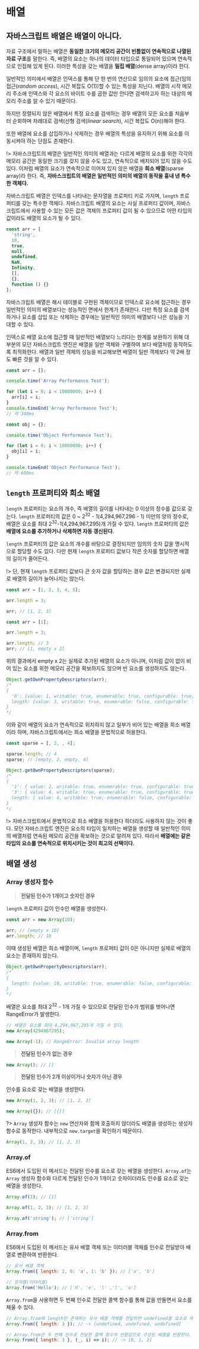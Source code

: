 # 배열

## 자바스크립트 배열은 배열이 아니다.

자료 구조에서 말하는 배열은 **동일한 크기의 메모리 공간이 빈틈없이 연속적으로 나열된 자료 구조**를 말한다. 즉, 배열의 요소는 하나의 데이터 타입으로 통일되어 있으며 연속적으로 인접해 있게 된다. 이러한 특성을 갖는 배열을 **밀집 배열**(dense array)이라 한다.

일반적인 의미에서 배열은 인덱스를 통해 단 한 번의 연산으로 임의의 요소에 접근(임의 접근(_random access_), 시간 복잡도 O(1))할 수 있는 특성을 지닌다. 배열의 시작 메모리 주소에 인덱스와 각 요소의 바이트 수를 곱한 값만 안다면 검색하고자 하는 대상의 메모리 주소를 알 수 있기 때문이다.

하지만 정렬되지 않은 배열에서 특정 요소를 검색하는 경우 배열의 모든 요소를 처음부터 순회하며 차례대로 검색(선형 검색(_linear search_), 시간 복잡도 O(n))해야 한다.

또한 배열에 요소를 삽입하거나 삭제하는 경우 배열의 특성을 유지하기 위해 요소를 이동시켜야 하는 단점도 존재한다.

!> 자바스크립트의 배열은 일반적인 의미의 배열과는 다르게 배열의 요소를 위한 각각의 메모리 공간은 동일한 크기를 갖지 않을 수도 있고, 연속적으로 배치되어 있지 않을 수도 있다. 이처럼 배열의 요소가 연속적으로 이어져 있지 않은 배열을 **희소 배열**(sparse array)라 한다. 즉, **자바스크립트의 배열은 일반적인 의미의 배열의 동작을 흉내 낸 특수한 객체다.**

자바스크립트 배열은 인덱스를 나타내는 문자열을 프로퍼티 키로 가지며, `length` 프로퍼티를 갖는 특수한 객체다. 자바스크립트 배열의 요소는 사실 프로퍼티 값이며, 자바스크립트에서 사용할 수 있는 모든 값은 객체의 프로퍼티 값이 될 수 있으므로 어떤 타입의 값이라도 배열의 요소가 될 수 있다.

```javascript
const arr = [
  'string',
  10,
  true,
  null,
  undefined,
  NaN,
  Infinity,
  [],
  {},
  function () {}
];
```

자바스크립트 배열은 해시 테이블로 구현된 객체이므로 인덱스로 요소에 접근하는 경우 일반적인 의미의 배열보다는 성능적인 면에서 한계가 존재한다. 다만 특정 요소를 검색하거나 요소를 삽입 또는 삭제하는 경우에는 일반적인 의미의 배열보다 나은 성능을 기대할 수 있다.

인덱스로 배열 요소에 접근할 때 일반적인 배열보다 느리다는 한계를 보완하기 위해 대부분의 모던 자바스크립트 엔진은 배열을 일반 객체와 구별하여 보다 배열처럼 동작하도록 최적화한다. 배열과 일반 객체의 성능을 비교해보면 배열이 일반 객체보다 약 2배 정도 빠른 것을 알 수 있다.

```javascript
const arr = [];

console.time('Array Performance Test');

for (let i = 0; i < 10000000; i++) {
  arr[i] = i;
}
console.timeEnd('Array Performance Test');
// 약 340ms

const obj = {};

console.time('Object Performance Test');

for (let i = 0; i < 10000000; i++) {
  obj[i] = i;
}

console.timeEnd('Object Performance Test');
// 약 600ms
```

## `length` 프로퍼티와 희소 배열

`length` 프로퍼티는 요소의 개수, 즉 배열의 길이를 나타내는 0 이상의 정수를 값으로 갖는다. `length` 프로퍼티의 값은 0 ~ 2<sup>32</sup> - 1(4,294,967,296 - 1) 미만의 양의 정수로, 배열은 요소를 최대 2<sup>32</sup>-1(4,294,967,295)개 가질 수 있다. `length` 프로퍼티의 값은 **배열에 요소를 추가하거나 삭제하면 자동 갱신된다.**

`length` 프로퍼티의 값은 요소의 개수를 바탕으로 결정되지만 임의의 숫자 값을 명시적으로 할당할 수도 있다. 다만 현재 `length` 프로퍼티 값보다 작은 숫자를 할당하면 배열의 길이가 줄어든다.

!> 단, 현재 `length` 프로퍼티 값보다 큰 숫자 값을 할당하는 경우 값은 변경되지만 실제로 배열의 길이가 늘어나지는 않는다.

```javascript
const arr = [1, 2, 3, 4, 5];

arr.length = 3;

arr; // [1, 2, 3]

const arr = [1];

arr.length = 3;

arr.length; // 3
arr; // [1, empty x 2]
```

위의 결과에서 empty x 2는 실제로 추가된 배열의 요소가 아니며, 이처럼 값이 없이 비어 있는 요소를 위한 메모리 공간을 확보하지도 않으며 빈 요소를 생성하지도 않는다.

```javascript
Object.getOwnPropertyDescriptors(arr);
/*
{
  '0': {value: 1, writable: true, enumerable: true, configurable: true},
  length: {value: 3, writable: true, enumerable: false, configurable: false}
}
*/
```

이와 같이 배열의 요소가 연속적으로 위치하지 않고 일부가 비어 있는 배열을 희소 배열이라 하며, 자바스크립트에서는 희소 배열을 문법적으로 허용한다.

```javascript
const sparse = [, 2, , 4];

sparse.length; // 4
sparse; // [empty, 2, empty, 4]

Object.getOwnPropertyDescriptors(sparse);
/*
{
  '1': { value: 2, writable: true, enumerable: true, configurable: true },
  '3': { value: 4, writable: true, enumerable: true, configurable: true },
  length: { value: 4, writable: true, enumerable: false, configurable: false }
}
*/
```

!> 자바스크립트에서 문법적으로 희소 배열을 허용한다 하더라도 사용하지 않는 것이 좋다. 모던 자바스크립트 엔진은 요소의 타입이 일치하는 배열을 생성할 때 일반적인 의미의 배열처럼 연속된 메모리 공간을 확보하는 것으로 알려져 있다. 따라서 **배열에는 같은 타입의 요소를 연속적으로 위치시키는 것이 최고의 선택이다.**

## 배열 생성

### Array 생성자 함수

> **전달된 인수가 1개이고 숫자인 경우**

`length` 프로퍼티 값이 인수인 배열을 생성한다.

```javascript
const arr = new Array(10);

arr; // [empty x 10]
arr.length; // 10
```

이때 생성된 배열은 희소 배열이며, `length` 프로퍼티 값이 0은 아니지만 실제로 배열의 요소는 존재하지 않는다.

```javascript
Object.getOwnPropertyDescriptors(arr);
/*
{
  length: {value: 10, writable: true, enumerable: false, configurable: false}
}
*/
```

배열은 요소를 최대 2<sup>32</sup> - 1개 가질 수 있으므로 전달된 인수가 범위를 벗어나면 RangeError가 발생한다.

```javascript
// 배열은 요소를 최대 4,294,967,295개 가질 수 있다.
new Array(4294967295);

new Array(-1); // RangeError: Invalid array length
```

> **전달된 인수가 없는 경우**

```javascript
new Array(); // []
```

> **전달된 인수가 2개 이상이거나 숫자가 아닌 경우**

인수를 요소로 갖는 배열을 생성한다.

```javascript
new Array(1, 2, 3); // [1, 2, 3]

new Array({}); // [{}]
```

?> `Array` 생성자 함수는 `new` 연산자와 함께 호출하지 않더라도 배열을 생성하는 생성자 함수로 동작한다. 내부적으로 `new.target`을 확인하기 때문이다.

```javascript
Array(1, 2, 3); // [1, 2, 3]
```

### Array.of

ES6에서 도입된 이 메서드는 전달된 인수를 요소로 갖는 배열을 생성한다. `Array.of`는 `Array` 생성자 함수와 다르게 전달된 인수가 1개이고 숫자이더라도 인수를 요소로 갖는 배열을 생성한다.

```javascript
Array.of(1); // [1]

Array.of(1, 2, 3); // [1, 2, 3]

Array.of('string'); // ['string']
```

### Array.from

ES6에서 도입된 이 메서드는 유사 배열 객체 또는 이터러블 객체를 인수로 전달받아 배열로 변환하여 반환한다.

```javascript
// 유사 배열 객체
Array.from({ length: 2, 0: 'a', 1: 'b' }); // ['a', 'b']

// 문자열(이터러블)
Array.from('Hello'); // ['H', 'e', 'l' ,'l', 'o']
```

`Array.from`을 사용하면 두 번째 인수로 전달한 콜백 함수를 통해 값을 만들면서 요소를 채울 수 있다.

```javascript
// Array.from에 length만 존재하는 유사 배열 객체를 전달하면 undefined를 요소로 채운다.
Array.from({ length: 3 }); // -> [undefined, undefined, undefined]

// Array.from은 두 번째 인수로 전달한 콜백 함수의 반환값으로 구성된 배열을 반환한다.
Array.from({ length: 3 }, (_, i) => i); // -> [0, 1, 2]
```
